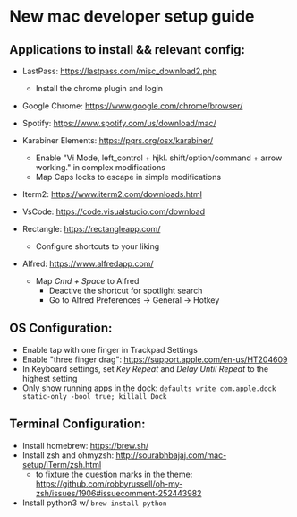 # New mac developer setup guide

## Applications to install && relevant config:

- LastPass: https://lastpass.com/misc_download2.php
  - Install the chrome plugin and login
  
- Google Chrome: https://www.google.com/chrome/browser/

- Spotify: https://www.spotify.com/us/download/mac/

- Karabiner Elements: https://pqrs.org/osx/karabiner/
  - Enable "Vi Mode, left_control + hjkl. shift/option/command + arrow working." in complex modifications
  - Map Caps locks to escape in simple modifications

- Iterm2: https://www.iterm2.com/downloads.html

- VsCode: https://code.visualstudio.com/download

- Rectangle: https://rectangleapp.com/
  - Configure shortcuts to your liking
  
- Alfred: https://www.alfredapp.com/
  - Map *Cmd + Space* to Alfred
    - Deactive the shortcut for spotlight search
    - Go to Alfred Preferences -> General -> Hotkey

## OS Configuration:

- Enable tap with one finger in Trackpad Settings
- Enable "three finger drag": https://support.apple.com/en-us/HT204609
- In Keyboard settings, set *Key Repeat* and *Delay Until Repeat* to the highest setting
- Only show running apps in the dock: `defaults write com.apple.dock static-only -bool true; killall Dock`

## Terminal Configuration:

- Install homebrew: https://brew.sh/
- Install zsh and ohmyzsh: http://sourabhbajaj.com/mac-setup/iTerm/zsh.html
  - to fixture the question marks in the theme: https://github.com/robbyrussell/oh-my-zsh/issues/1906#issuecomment-252443982
- Install python3 w/ `brew install python`


